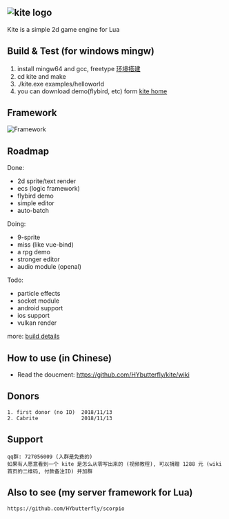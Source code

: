## ![kite logo](https://github.com/HYbutterfly/kite/wiki/image/kite_logo.png)

Kite is a simple 2d game engine for Lua

## Build & Test (for windows mingw)
1. install mingw64 and gcc, freetype <a href="https://github.com/HYbutterfly/Fantasy/wiki/%E7%8E%AF%E5%A2%83%E6%90%AD%E5%BB%BA">环境搭建</a>
2. cd kite and make
3. ./kite.exe examples/helloworld
4. you can download demo(flybird, etc) form <a href="http://47.107.171.50/">kite home</a> 

## Framework
![Framework](https://github.com/HYbutterfly/kite/wiki/image/fmwk.png)

## Roadmap
Done:
* 2d sprite/text render
* ecs (logic framework)
* flybird demo
* simple editor
* auto-batch

Doing:
* 9-sprite
* miss (like vue-bind)
* a rpg demo
* stronger editor
* audio module (openal)

Todo:
* particle effects
* socket module
* android support
* ios support
* vulkan render

more: <a href="https://github.com/HYbutterfly/kite/wiki/Build-Details">build details</a>

## How to use (in Chinese)
* Read the doucment: https://github.com/HYbutterfly/kite/wiki


## Donors
```
1. first donor (no ID)  2018/11/13
2. Cabrite              2018/11/13
```

## Support
```
qq群: 727056009 (入群是免费的)
如果有人愿意看到一个 kite 是怎么从零写出来的 (视频教程), 可以捐赠 1288 元 (wiki首页的二维码, 付款备注ID) 并加群 
```

## Also to see (my server framework for Lua)
```
https://github.com/HYbutterfly/scorpio
``` 
